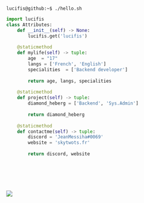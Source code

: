 ```console

lucifis@github:~$ ./hello.sh
```
```python
import lucifis
class Attributes:
	def __init__(self) -> None:
		lucifis.get('lucifis')
	
	@staticmethod
	def mylife(self) -> tuple:
	    age  = "17"
	    langs = ['French', 'English']
	    specialities  = ['Backend developer']
      
	    return age, langs, specialities
	
	@staticmethod
	def project(self) -> tuple:
		diamond_heberg = ['Backend', 'Sys.Admin']
		
		return diamond_heberg
	
	@staticmethod
	def contactme(self) -> tuple:
		discord = 'JeanMessiha#0069'
		website = 'skytwots.fr'
    
		return discord, website
		
		
  
 


```
##
<a href="http://www.github.com/lucifis"><img src="https://activity-graph.herokuapp.com/graph?username=lucifis&bg_color=1c1917&color=ffffff&line=9c0299&point=ffffff&area_color=1c1917&area=true&hide_border=true&custom_title=GitHub%20Contribution%20Graph"/></a>
